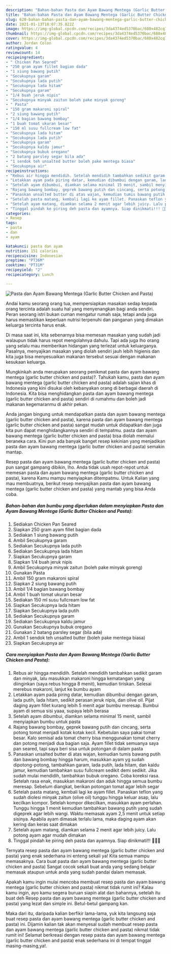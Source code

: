 ```yaml
---
description: "Bahan-bahan Pasta dan Ayam Bawang Mentega (Garlic Butter Chicken and Pasta) yang enak dan Mudah Dibuat"
title: "Bahan-bahan Pasta dan Ayam Bawang Mentega (Garlic Butter Chicken and Pasta) yang enak dan Mudah Dibuat"
slug: 620-bahan-bahan-pasta-dan-ayam-bawang-mentega-garlic-butter-chicken-and-pasta-yang-enak-dan-mudah-dibuat
date: 2021-01-13T18:07:35.822Z
image: https://img-global.cpcdn.com/recipes/3da4374ed5370bac/680x482cq70/pasta-dan-ayam-bawang-mentega-garlic-butter-chicken-and-pasta-foto-resep-utama.jpg
thumbnail: https://img-global.cpcdn.com/recipes/3da4374ed5370bac/680x482cq70/pasta-dan-ayam-bawang-mentega-garlic-butter-chicken-and-pasta-foto-resep-utama.jpg
cover: https://img-global.cpcdn.com/recipes/3da4374ed5370bac/680x482cq70/pasta-dan-ayam-bawang-mentega-garlic-butter-chicken-and-pasta-foto-resep-utama.jpg
author: Jordan Colon
ratingvalue: 4
reviewcount: 14
recipeingredient:
- " Chicken Pan Seared"
- "250 gram ayam fillet bagian dada"
- "1 siung bawang putih"
- "Secukupnya garam"
- "Secukupnya lada putih"
- "Secukupnya lada hitam"
- "Secukupnya garam"
- "1/4 buah jeruk nipis"
- "Secukupnya minyak zaitun boleh pake minyak goreng"
- " Pasta"
- "150 gram makaroni spiral"
- "2 siung bawang putih"
- "1/4 bagian bawang bombay"
- "1 buah tomat ukuran besar"
- "150 ml susu fullcream low fat"
- "Secukupnya lada hitam"
- "Secukupnya lada putih"
- "Secukupnya garam"
- "Secukupnya kaldu jamur"
- "Secukupnya bubuk oregano"
- "2 batang parsley segar bila ada"
- "1 sendok teh unsalted butter boleh pake mentega biasa"
- "Secukupnya air"
recipeinstructions:
- "Rebus air hingga mendidih. Setelah mendidih tambahkan sedikit garam dan minyak, lalu masukkan makaroni hingga kematangan yang diinginkan (saya rebus hingga 8 menit), kemudian tiriskan. Selesai merebus makaroni, lanjut ke bumbu ayam"
- "Letakkan ayam pada piring datar, kemudian dibumbui dengan garam, lada putih, lada hitam, sedikit perasan jeruk nipis, dan olive oil. Pijat daging ayam fillet kurang lebih 5 menit agar bumbu meresap. Bumbui ayam di semua sisi yaaa, supaya lebih berasa"
- "Setelah ayam dibumbui, diamkan selama minimal 15 menit, sambil menyiapkan bumbu untuk pasta"
- "Rajang bawang bombay, geprek bawang putih dan cincang, serta potong tomat menjadi kotak kotak kecil. Kebetulan saya pakai tomat besar. Kalo semisal ada tomat cherry bisa menggunakan tomat cherry dan potong menjadi dua bagian saja. Ayam fillet tidak semuanya saya pan seared, tapi saya beri sisa untuk potongan di dalam pasta"
- "Panaskan unsalted butter di atas wajan, kemudian tumis bawang putih dan bawang bombay hingga harum, masukkan ayam yg sudah dipotong-potong, tambahkan garam, lada putih, lada hitam, dan kaldu jamur, kemudian tambahkan susu fullcream sedikit demi sedikit. Jika sudah mulai mendidih, tambahkan bubuk oregano. Coba koreksi rasa. Setelah rasa enak, masukkan makaroni dan aduk hingga semua bumbu meresap. Sebelum diangkat, berikan potongan tomat agar lebih segar"
- "Setelah pasta matang, kembali lagi ke ayam fillet. Panaskan teflon yang sudah diolesi minyak zaitun (olive oil) tunggu hingga keluar asap, lalu kecilkan kompor. Setelah kompor dikecilkan, masukkan ayam perlahan. Tunggu hingga 1 menit kemudian tambahkan bawang putih yang sudah digeprek agar lebih wangi. Waktu memasak ayam 2,5 menit untuk setiap sisinya. Apabila ayam dimasak terlalu lama, maka daging ayam akan kering dan keras saat dimakan"
- "Setelah ayam matang, diamkan selama 2 menit agar lebih juicy. Lalu potong ayam agar mudah dimakan"
- "Tinggal pindah ke piring deh pasta dan ayamnya. Siap dinikmati!!! 🥰🥰🥰"
categories:
- Resep
tags:
- pasta
- dan
- ayam

katakunci: pasta dan ayam 
nutrition: 151 calories
recipecuisine: Indonesian
preptime: "PT36M"
cooktime: "PT31M"
recipeyield: "2"
recipecategory: Lunch

---
```



![Pasta dan Ayam Bawang Mentega (Garlic Butter Chicken and Pasta)](https://img-global.cpcdn.com/recipes/3da4374ed5370bac/680x482cq70/pasta-dan-ayam-bawang-mentega-garlic-butter-chicken-and-pasta-foto-resep-utama.jpg)

Andai kamu seorang orang tua, mempersiapkan masakan sedap kepada orang tercinta adalah suatu hal yang menyenangkan bagi anda sendiri. Peran seorang istri bukan cuman mengatur rumah saja, tetapi anda juga harus memastikan keperluan nutrisi terpenuhi dan panganan yang dimakan keluarga tercinta harus enak.

Di masa  saat ini, kita sebenarnya bisa memesan masakan yang sudah jadi walaupun tidak harus repot mengolahnya dahulu. Tapi ada juga lho orang yang selalu mau memberikan hidangan yang terlezat untuk keluarganya. Pasalnya, menyajikan masakan yang diolah sendiri jauh lebih higienis dan kita juga bisa menyesuaikan makanan tersebut sesuai dengan makanan kesukaan keluarga. 



Mungkinkah anda merupakan seorang penikmat pasta dan ayam bawang mentega (garlic butter chicken and pasta)?. Tahukah kamu, pasta dan ayam bawang mentega (garlic butter chicken and pasta) adalah sajian khas di Indonesia yang kini disukai oleh kebanyakan orang di berbagai daerah di Indonesia. Kita bisa menghidangkan pasta dan ayam bawang mentega (garlic butter chicken and pasta) sendiri di rumahmu dan boleh jadi makanan kegemaranmu di akhir pekan.

Anda jangan bingung untuk mendapatkan pasta dan ayam bawang mentega (garlic butter chicken and pasta), karena pasta dan ayam bawang mentega (garlic butter chicken and pasta) sangat mudah untuk didapatkan dan juga kita pun dapat menghidangkannya sendiri di tempatmu. pasta dan ayam bawang mentega (garlic butter chicken and pasta) bisa diolah memalui beraneka cara. Kini pun ada banyak banget resep kekinian yang menjadikan pasta dan ayam bawang mentega (garlic butter chicken and pasta) semakin mantap.

Resep pasta dan ayam bawang mentega (garlic butter chicken and pasta) pun sangat gampang dibikin, lho. Anda tidak usah repot-repot untuk memesan pasta dan ayam bawang mentega (garlic butter chicken and pasta), karena Kamu mampu menyiapkan ditempatmu. Untuk Kalian yang mau membuatnya, berikut resep menyajikan pasta dan ayam bawang mentega (garlic butter chicken and pasta) yang mantab yang bisa Anda coba.

<!--inarticleads1-->

##### Bahan-bahan dan bumbu yang diperlukan dalam menyiapkan Pasta dan Ayam Bawang Mentega (Garlic Butter Chicken and Pasta):

1. Sediakan  Chicken Pan Seared
1. Siapkan 250 gram ayam fillet bagian dada
1. Sediakan 1 siung bawang putih
1. Ambil Secukupnya garam
1. Sediakan Secukupnya lada putih
1. Sediakan Secukupnya lada hitam
1. Siapkan Secukupnya garam
1. Siapkan 1/4 buah jeruk nipis
1. Ambil Secukupnya minyak zaitun (boleh pake minyak goreng)
1. Gunakan  Pasta
1. Ambil 150 gram makaroni spiral
1. Siapkan 2 siung bawang putih
1. Ambil 1/4 bagian bawang bombay
1. Ambil 1 buah tomat ukuran besar
1. Sediakan 150 ml susu fullcream low fat
1. Siapkan Secukupnya lada hitam
1. Siapkan Secukupnya lada putih
1. Sediakan Secukupnya garam
1. Sediakan Secukupnya kaldu jamur
1. Gunakan Secukupnya bubuk oregano
1. Gunakan 2 batang parsley segar (bila ada)
1. Ambil 1 sendok teh unsalted butter (boleh pake mentega biasa)
1. Siapkan Secukupnya air




<!--inarticleads2-->

##### Cara menyiapkan Pasta dan Ayam Bawang Mentega (Garlic Butter Chicken and Pasta):

1. Rebus air hingga mendidih. Setelah mendidih tambahkan sedikit garam dan minyak, lalu masukkan makaroni hingga kematangan yang diinginkan (saya rebus hingga 8 menit), kemudian tiriskan. Selesai merebus makaroni, lanjut ke bumbu ayam
1. Letakkan ayam pada piring datar, kemudian dibumbui dengan garam, lada putih, lada hitam, sedikit perasan jeruk nipis, dan olive oil. Pijat daging ayam fillet kurang lebih 5 menit agar bumbu meresap. Bumbui ayam di semua sisi yaaa, supaya lebih berasa
1. Setelah ayam dibumbui, diamkan selama minimal 15 menit, sambil menyiapkan bumbu untuk pasta
1. Rajang bawang bombay, geprek bawang putih dan cincang, serta potong tomat menjadi kotak kotak kecil. Kebetulan saya pakai tomat besar. Kalo semisal ada tomat cherry bisa menggunakan tomat cherry dan potong menjadi dua bagian saja. Ayam fillet tidak semuanya saya pan seared, tapi saya beri sisa untuk potongan di dalam pasta
1. Panaskan unsalted butter di atas wajan, kemudian tumis bawang putih dan bawang bombay hingga harum, masukkan ayam yg sudah dipotong-potong, tambahkan garam, lada putih, lada hitam, dan kaldu jamur, kemudian tambahkan susu fullcream sedikit demi sedikit. Jika sudah mulai mendidih, tambahkan bubuk oregano. Coba koreksi rasa. Setelah rasa enak, masukkan makaroni dan aduk hingga semua bumbu meresap. Sebelum diangkat, berikan potongan tomat agar lebih segar
1. Setelah pasta matang, kembali lagi ke ayam fillet. Panaskan teflon yang sudah diolesi minyak zaitun (olive oil) tunggu hingga keluar asap, lalu kecilkan kompor. Setelah kompor dikecilkan, masukkan ayam perlahan. Tunggu hingga 1 menit kemudian tambahkan bawang putih yang sudah digeprek agar lebih wangi. Waktu memasak ayam 2,5 menit untuk setiap sisinya. Apabila ayam dimasak terlalu lama, maka daging ayam akan kering dan keras saat dimakan
1. Setelah ayam matang, diamkan selama 2 menit agar lebih juicy. Lalu potong ayam agar mudah dimakan
1. Tinggal pindah ke piring deh pasta dan ayamnya. Siap dinikmati!!! 🥰🥰🥰




Ternyata resep pasta dan ayam bawang mentega (garlic butter chicken and pasta) yang enak sederhana ini enteng sekali ya! Kita semua mampu memasaknya. Cara buat pasta dan ayam bawang mentega (garlic butter chicken and pasta) Sangat cocok sekali buat anda yang sedang belajar memasak ataupun untuk anda yang sudah pandai dalam memasak.

Apakah kamu ingin mulai mencoba membuat resep pasta dan ayam bawang mentega (garlic butter chicken and pasta) nikmat tidak rumit ini? Kalau kamu ingin, ayo kamu segera buruan siapin alat dan bahannya, setelah itu buat deh Resep pasta dan ayam bawang mentega (garlic butter chicken and pasta) yang lezat dan simple ini. Betul-betul gampang kan. 

Maka dari itu, daripada kalian berfikir lama-lama, yuk kita langsung saja buat resep pasta dan ayam bawang mentega (garlic butter chicken and pasta) ini. Dijamin kalian tak akan menyesal sudah membuat resep pasta dan ayam bawang mentega (garlic butter chicken and pasta) nikmat tidak rumit ini! Selamat berkreasi dengan resep pasta dan ayam bawang mentega (garlic butter chicken and pasta) enak sederhana ini di tempat tinggal masing-masing,ya!.

